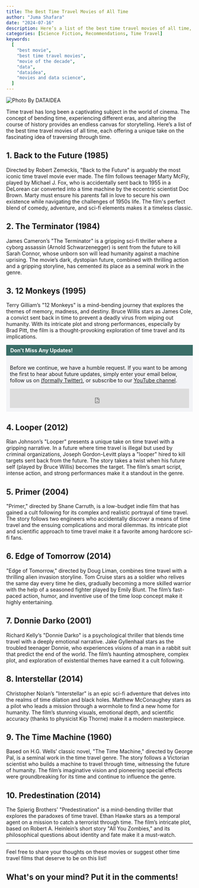 ```yaml
---
title: The Best Time Travel Movies of All Time
author: "Juma Shafara"
date: "2024-07-16"
description: Here’s a list of the best time travel movies of all time, each offering a unique take on the fascinating idea of traversing through time.
categories: [Science Fiction, Recommendations, Time Travel]
keywords:
  [
    "best movie",
    "best time travel movies",
    "movie of the decade",
    "data",
    "dataidea",
    "movies and data science",
  ]
---
```


![Photo By DATAIDEA](thumbnail.jpg)

Time travel has long been a captivating subject in the world of cinema. The concept of bending time, experiencing different eras, and altering the course of history provides an endless canvas for storytelling. Here’s a list of the best time travel movies of all time, each offering a unique take on the fascinating idea of traversing through time.

## 1. **Back to the Future (1985)**

Directed by Robert Zemeckis, "Back to the Future" is arguably the most iconic time travel movie ever made. The film follows teenager Marty McFly, played by Michael J. Fox, who is accidentally sent back to 1955 in a DeLorean car converted into a time machine by the eccentric scientist Doc Brown. Marty must ensure his parents fall in love to secure his own existence while navigating the challenges of 1950s life. The film's perfect blend of comedy, adventure, and sci-fi elements makes it a timeless classic.

## 2. **The Terminator (1984)**

James Cameron’s "The Terminator" is a gripping sci-fi thriller where a cyborg assassin (Arnold Schwarzenegger) is sent from the future to kill Sarah Connor, whose unborn son will lead humanity against a machine uprising. The movie’s dark, dystopian future, combined with thrilling action and a gripping storyline, has cemented its place as a seminal work in the genre.

## 3. **12 Monkeys (1995)**

Terry Gilliam’s "12 Monkeys" is a mind-bending journey that explores the themes of memory, madness, and destiny. Bruce Willis stars as James Cole, a convict sent back in time to prevent a deadly virus from wiping out humanity. With its intricate plot and strong performances, especially by Brad Pitt, the film is a thought-provoking exploration of time travel and its implications.

<!-- Newsletter -->
<div style="background-color: #3a6e68; border:1px solid #3a6e68; color: #fff; font-weight: 700; padding-left: 10px; padding-top: 5px; padding-bottom: 5px"><strong>Don't Miss Any Updates!</strong></div>
<div style="background-color: #f3f4f7; padding-left: 10px; padding-top: 10px; padding-bottom: 10px; padding-right: 10px">

<p class=pb-1>
Before we continue, we have a humble request. If you want to be among the first to hear about future updates, simply enter your email below, follow us on <a href="https://x.com/dataideaorg"><i class="bi bi-twitter-x"></i>
 (formally Twitter)</a>, or subscribe to our <a href="https://www.youtube.com/@dataideaorg"><i class="bi bi-youtube"></i> YouTube channel</a>.
</p>

<iframe src="https://embeds.beehiiv.com/5fc7c425-9c7e-4e08-a514-ad6c22beee74?slim=true" data-test-id="beehiiv-embed" height="52" frameborder="0" scrolling="no" style="margin: 0; border-radius: 0px !important; background-color: transparent; width: 100%;" ></iframe>
</div>

## 4. **Looper (2012)**

Rian Johnson’s "Looper" presents a unique take on time travel with a gripping narrative. In a future where time travel is illegal but used by criminal organizations, Joseph Gordon-Levitt plays a "looper" hired to kill targets sent back from the future. The story takes a twist when his future self (played by Bruce Willis) becomes the target. The film’s smart script, intense action, and strong performances make it a standout in the genre.

## 5. **Primer (2004)**

"Primer," directed by Shane Carruth, is a low-budget indie film that has gained a cult following for its complex and realistic portrayal of time travel. The story follows two engineers who accidentally discover a means of time travel and the ensuing complications and moral dilemmas. Its intricate plot and scientific approach to time travel make it a favorite among hardcore sci-fi fans.

## 6. **Edge of Tomorrow (2014)**

"Edge of Tomorrow," directed by Doug Liman, combines time travel with a thrilling alien invasion storyline. Tom Cruise stars as a soldier who relives the same day every time he dies, gradually becoming a more skilled warrior with the help of a seasoned fighter played by Emily Blunt. The film’s fast-paced action, humor, and inventive use of the time loop concept make it highly entertaining.

## 7. **Donnie Darko (2001)**

Richard Kelly’s "Donnie Darko" is a psychological thriller that blends time travel with a deeply emotional narrative. Jake Gyllenhaal stars as the troubled teenager Donnie, who experiences visions of a man in a rabbit suit that predict the end of the world. The film’s haunting atmosphere, complex plot, and exploration of existential themes have earned it a cult following.

## 8. **Interstellar (2014)**

Christopher Nolan’s "Interstellar" is an epic sci-fi adventure that delves into the realms of time dilation and black holes. Matthew McConaughey stars as a pilot who leads a mission through a wormhole to find a new home for humanity. The film’s stunning visuals, emotional depth, and scientific accuracy (thanks to physicist Kip Thorne) make it a modern masterpiece.

## 9. **The Time Machine (1960)**

Based on H.G. Wells’ classic novel, "The Time Machine," directed by George Pal, is a seminal work in the time travel genre. The story follows a Victorian scientist who builds a machine to travel through time, witnessing the future of humanity. The film’s imaginative vision and pioneering special effects were groundbreaking for its time and continue to influence the genre.

## 10. **Predestination (2014)**

The Spierig Brothers’ "Predestination" is a mind-bending thriller that explores the paradoxes of time travel. Ethan Hawke stars as a temporal agent on a mission to catch a terrorist through time. The film’s intricate plot, based on Robert A. Heinlein’s short story "All You Zombies," and its philosophical questions about identity and fate make it a must-watch.

---

Feel free to share your thoughts on these movies or suggest other time travel films that deserve to be on this list!

<h2>What's on your mind? Put it in the comments!</h2>
<script src="https://utteranc.es/client.js"
        repo="dataideaorg/dataidea-blog"
        issue-term="pathname"
        theme="github-light"
        crossorigin="anonymous"
        async>
</script>

<!--Ad-->
<script async src="https://pagead2.googlesyndication.com/pagead/js/adsbygoogle.js?client=ca-pub-8076040302380238"
     crossorigin="anonymous"></script>
<!-- inline_horizontal -->

<ins class="adsbygoogle"
     style="display:block"
     data-ad-client="ca-pub-8076040302380238"
     data-ad-slot="9021194372"
     data-ad-format="auto"
     data-full-width-responsive="true"></ins>

<script>
     (adsbygoogle = window.adsbygoogle || []).push({});
</script>
